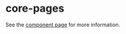 core-pages
==========

See the [component page](http://polymer-project.org/docs/elements/core-elements.html#core-pages) for more information.
